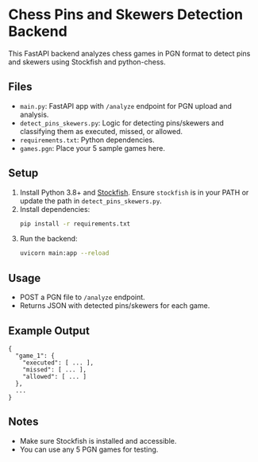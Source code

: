 # Chess Pins and Skewers Detection Backend

This FastAPI backend analyzes chess games in PGN format to detect pins and skewers using Stockfish and python-chess.

## Files
- `main.py`: FastAPI app with `/analyze` endpoint for PGN upload and analysis.
- `detect_pins_skewers.py`: Logic for detecting pins/skewers and classifying them as executed, missed, or allowed.
- `requirements.txt`: Python dependencies.
- `games.pgn`: Place your 5 sample games here.

## Setup
1. Install Python 3.8+ and [Stockfish](https://stockfishchess.org/download/). Ensure `stockfish` is in your PATH or update the path in `detect_pins_skewers.py`.
2. Install dependencies:
   ```bash
   pip install -r requirements.txt
   ```
3. Run the backend:
   ```bash
   uvicorn main:app --reload
   ```

## Usage
- POST a PGN file to `/analyze` endpoint.
- Returns JSON with detected pins/skewers for each game.

## Example Output
```
{
  "game_1": {
    "executed": [ ... ],
    "missed": [ ... ],
    "allowed": [ ... ]
  },
  ...
}
```

## Notes
- Make sure Stockfish is installed and accessible.
- You can use any 5 PGN games for testing.
